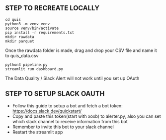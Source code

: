 ## STEP TO RECREATE LOCALLY
```
cd quis
python3 -m venv venv
source venv/bin/activate
pip install -r requirements.txt
mkdir rawdata
mkdir parquet
```
Once the rawdata folder is made, drag and drop your CSV file and name it to quis_data.csv

```
python3 pipeline.py
streamlit run dashboard.py
```
The Data Quality / Slack Alert will not work until you set up OAuth
## STEP TO SETUP SLACK OAUTH

- Follow this guide to setup a bot and fetch a bot token: https://docs.slack.dev/quickstart/
- Copy and paste this token(start with xoxb) to alerter.py, also you can set which slack channel to receive information from this bot
- Remember to invite this bot to your slack channel
- Restart the streamlit app
